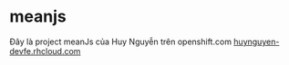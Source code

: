 # meanjs

Đây là project meanJs của Huy Nguyễn trên openshift.com 
<a href="#">huynguyen-devfe.rhcloud.com</a>
